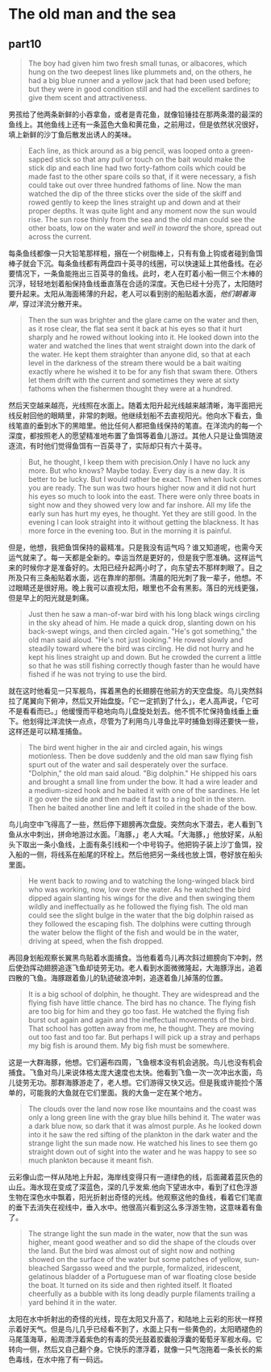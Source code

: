 # The old man and the sea
## part10

>The boy had given him two fresh small tunas, or albacores, which hung on the two deepest lines like plummets and, on the others, he had a big blue runner and a yellow jack that had been used before; but they were in good condition still and had the excellent sardines to give them scent and attractiveness.

男孩给了他两条新鲜的小吞拿鱼，或者是青花鱼，就像铅锤挂在那两条潜的最深的鱼线上。其他鱼线上还有一条蓝色大鱼和黄花鱼，之前用过，但是依然状况很好，填上新鲜的沙丁鱼后散发出诱人的美味。

>Each line, as thick around as a big pencil, was looped onto a green-sapped stick so that any pull or touch on the bait would make the stick dip and each line had two forty-fathom coils which could be made fast to the other spare coils so that, if it were necessary, a fish could take out over three hundred fathoms of line. Now the man watched the dip of the three sticks over the side of the skiff and rowed gently to keep the lines straight up and down and at their proper depths. It was quite light and any moment now the sun would rise. The sun rose thinly from the sea and the old man could see the other boats, low on the water and *well in toward*
 the shore, spread out across the current.

每条鱼线都像一只大铅笔那样粗，捆在一个树脂棒上，只有有鱼上钩或者碰到鱼饵棒子就会下沉。每条鱼线都有两盘四十英寻的线圈，可以快速延上其他备线。在必要情况下，一条鱼能拖出三百英寻的鱼线。此时，老人在盯着小船一侧三个木棒的沉浮，轻轻地划着船保持鱼线垂直落在合适的深度。天色已经十分亮了，太阳随时要升起来。太阳从海面稀薄的升起，老人可以看到别的船贴着水面，*他们朝着海岸*，穿过洋流分散开来。

>Then the sun was brighter and the glare came on the water and then, as it rose clear, the flat sea sent it back at his eyes so that it hurt sharply and he rowed without looking into it. He looked down into the water and watched the lines that went straight down into the dark of the water. He kept them straighter than anyone did, so that at each level in the darkness of the stream there would be a bait waiting exactly where he wished it to be for any fish that swam there. Others let them drift with the current and sometimes they were at sixty fathoms when the fishermen thought they were at a hundred.

然后天空越来越亮，光线照在水面上。随着太阳升起光线越来越清晰，海平面把光线反射回他的眼睛里，非常的刺眼。他继续划船不去直视阳光。他向水下看去，鱼线笔直的垂到水下的黑暗里。他比任何人都把鱼线保持的笔直。在洋流内的每一个深度，都按照老人的愿望精准地布置了鱼饵等着鱼儿游过。其他人只是让鱼饵随波逐流，有时他们觉得鱼饵有一百英寻了，实际却只有六十英寻。

>But, he thought, I keep them with precision.Only I have no luck any more. But who knows? Maybe today. Every day is a new day. It is better to be lucky. But I would rather be exact. Then when luck comes you are ready. The sun was two hours higher now and it did not hurt his eyes so much to look into the east. There were only three boats in sight now and they showed very low and far inshore. All my life the early sun has hurt my eyes, he thought. Yet they are still good. In the evening I can look straight into it without getting the blackness. It has more force in the evening too. But in the morning it is painful.

但是，他想，我把鱼饵保持的最精准。只是我没有运气吗？谁又知道呢，也需今天运气就来了。每一天都是全新的。幸运当然是更好的，但是我宁愿准确。这样运气来的时候你才是准备好的。太阳已经升起两小时了，向东望去不那样刺眼了。目之所及只有三条船贴着水面，远在靠岸的那侧。清晨的阳光刺了我一辈子，他想。不过眼睛还是很好用。晚上我可以直视太阳，眼里也不会有黑影。落日的光线更强，但是早上的阳光就是刺痛。

>Just then he saw a man-of-war bird with his long black wings circling in the sky ahead of him. He made a quick drop, slanting down on his back-swept wings, and then circled again. "He's got something," the old man said aloud. "He's not just looking." He rowed slowly and steadily toward where the bird was circling. He did not hurry and he kept his lines straight up and down. But he crowded the current a little so that he was still fishing correctly though faster than he would have fished if he was not trying to use the bird.

就在这时他看见一只军舰鸟，挥着黑色的长翅膀在他前方的天空盘旋。鸟儿突然斜拉了尾翼向下俯冲，然后又开始盘旋。「它一定抓到了什么」，老人高声说，「它可不是看看而已。」他缓慢而平稳地向鸟儿盘旋处划去。他不慌不忙保持鱼线垂上垂下。他划得比洋流快一点点，尽管为了利用鸟儿寻鱼比平时捕鱼划得还要快一些，这样还是可以精准捕鱼。


>The bird went higher in the air and circled again, his wings motionless. Then be dove suddenly and the old man saw flying fish spurt out of the water and sail desperately over the surface. "Dolphin," the old man said aloud. "Big dolphin." He shipped his oars and brought a small line from under the bow. It had a wire leader and a medium-sized hook and he baited it with one of the sardines. He let it go over the side and then made it fast to a ring bolt in the stern. Then he baited another line and left it coiled in the shade of the bow.

鸟儿向空中飞得高了一些，然后停下翅膀再次盘旋。突然向水下潜去，老人看到飞鱼从水中刺出，拼命地游过水面。「海豚，」老人大喊。「大海豚，」他放好桨，从船头下取出一条小鱼线，上面有条引线和一个中号钩子。他把钩子装上沙丁鱼饵，投入船的一侧，将线系在船尾的环栓上。然后他把另一条线也放上饵，卷好放在船头里面。



>He went back to rowing and to watching the long-winged black bird who was working, now, low over the water. As he watched the bird dipped again slanting his wings for the dive and then swinging them wildly and ineffectually as he followed the flying fish. The old man could see the slight bulge in the water that the big dolphin raised as they followed the escaping fish. The dolphins were cutting through the water below the flight of the fish and would be in the water, driving at speed, when the fish dropped.

再回身划船观察长翼黑鸟贴着水面捕食。当他看着鸟儿再次斜过翅膀向下冲刺，然后使劲挥动翅膀追逐飞鱼却徒劳无功。老人看到水面微微隆起，大海豚浮出，追着四散的飞鱼。海豚跟着鱼儿的轨迹破浪冲刺，追逐着鱼儿掉落的位置。



>It is a big school of dolphin, he thought. They are widespread and the flying fish have little chance. The bird has no chance. The flying fish are too big for him and they go too fast. He watched the flying fish burst out again and again and the ineffectual movements of the bird. That school has gotten away from me, he thought. They are moving out too fast and too far. But perhaps I will pick up a stray and perhaps my big fish is around them. My big fish must be somewhere.

这是一大群海豚，他想。它们遍布四周，飞鱼根本没有机会逃脱。鸟儿也没有机会捕食。飞鱼对鸟儿来说体格太庞大速度也太快。他看到飞鱼一次一次冲出水面，鸟儿徒劳无功。那群海豚游走了，老人想。它们游得又快又远。但是我或许能捡个落单的，可能我的大鱼就在它们里面。我的大鱼一定在某个地方。

>The clouds over the land now rose like mountains and the coast was only a long green line with the gray blue hills behind it. The water was a dark blue now, so dark that it was almost purple. As he looked down into it he saw the red sifting of the plankton in the dark water and the strange light the sun made now. He watched his lines to see them go straight down out of sight into the water and he was happy to see so much plankton because it meant fish.

云彩像山峦一样从陆地上升起，海岸线变得只有一道绿色的线，后面藏着蓝灰色的山丘。海水现在变成了深蓝色，深的几乎发紫.他向下望进水中，看到了红色浮游生物在深色水中飘着，阳光折射出奇怪的光线。他观察这他的鱼线，看着它们笔直的垂下去消失在视线中，垂入水中。他很高兴看到这么多浮游生物，这意味着有鱼了。

>The strange light the sun made in the water, now that the sun was higher, meant good weather and so did the shape of the clouds over the land. But the bird was almost out of sight now and nothing showed on the surface of the water but some patches of yellow, sun-bleached Sargasso weed and the purple, formalized, iridescent, gelatinous bladder of a Portuguese man of war floating close beside the boat. It turned on its side and then righted itself. It floated cheerfully as a bubble with its long deadly purple filaments trailing a yard behind it in the water.

太阳在水中折射出的奇怪的光线，现在太阳又升高了，和陆地上云彩的形状一样预示着好天气。但是鸟儿几乎已经看不到了，水面上只有一些黄色的，太阳晒褪色的马尾藻海草，船周漂浮着紫色的有毒的荧光鼓着胶囊般浮囊的葡萄牙军舰水母。它转向一侧，然后又自己翻个身。它快乐的漂浮着，就像一只气泡拖着一条长长的紫色毒线，在水中拖了有一码远。
